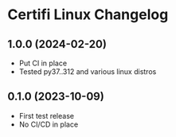 # Certifi Linux Changelog

## 1.0.0 (2024-02-20)

- Put CI in place
- Tested py37..312 and various linux distros

## 0.1.0 (2023-10-09)

- First test release
- No CI/CD in place

